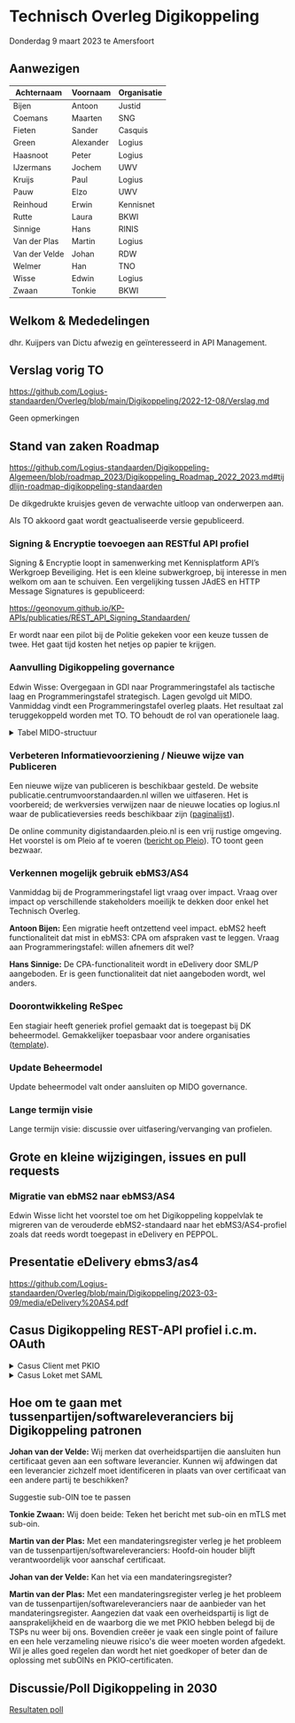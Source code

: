 # Technisch Overleg Digikoppeling

Donderdag 9 maart 2023 te Amersfoort

## Aanwezigen

| Achternaam    | Voornaam  | Organisatie |
|---------------|-----------|-------------|
| Bijen         | Antoon    | Justid      |
| Coemans       | Maarten   | SNG         |
| Fieten        | Sander    | Casquis     |
| Green         | Alexander | Logius      |
| Haasnoot      | Peter     | Logius      |
| IJzermans     | Jochem    | UWV         |
| Kruijs        | Paul      | Logius      |
| Pauw          | Elzo      | UWV         |
| Reinhoud      | Erwin     | Kennisnet   |
| Rutte         | Laura     | BKWI        |
| Sinnige       | Hans      | RINIS       |
| Van der Plas  | Martin    | Logius      |
| Van der Velde | Johan     | RDW         |
| Welmer        | Han       | TNO         |
| Wisse         | Edwin     | Logius      |
| Zwaan         | Tonkie    | BKWI        |

## Welkom & Mededelingen

dhr. Kuijpers van Dictu afwezig en geïnteresseerd in API Management.

## Verslag vorig TO

https://github.com/Logius-standaarden/Overleg/blob/main/Digikoppeling/2022-12-08/Verslag.md

Geen opmerkingen

## Stand van zaken Roadmap
https://github.com/Logius-standaarden/Digikoppeling-Algemeen/blob/roadmap_2023/Digikoppeling_Roadmap_2022_2023.md#tijdlijn-roadmap-digikoppeling-standaarden

De dikgedrukte kruisjes geven de verwachte uitloop van onderwerpen aan.

Als TO akkoord gaat wordt geactualiseerde versie gepubliceerd.

### Signing & Encryptie toevoegen aan RESTful API profiel

Signing & Encryptie loopt in samenwerking met Kennisplatform API’s Werkgroep Beveiliging. Het is een kleine subwerkgroep, bij interesse in men welkom om aan te schuiven. Een vergelijking tussen JAdES en HTTP Message Signatures is gepubliceerd:

https://geonovum.github.io/KP-APIs/publicaties/REST_API_Signing_Standaarden/

Er wordt naar een pilot bij de Politie gekeken voor een keuze tussen de twee. Het gaat tijd kosten het netjes op papier te krijgen.

### Aanvulling Digikoppeling governance

Edwin Wisse: Overgegaan in GDI naar Programmeringstafel als tactische laag en Programmeringstafel strategisch. Lagen gevolgd uit MIDO. Vanmiddag vindt een Programmeringstafel overleg plaats. Het resultaat zal teruggekoppeld worden met TO. TO behoudt de rol van operationele laag.

<details>
<summary>Tabel MIDO-structuur</summary>
  
| **Gremium**  | **Accent**   | **Rol participant**  | **Ondersteuning door beheerder (Logius)** |
|     ---      |    ----      |         ---          |                   ---                     |
| **Community** (omvang beperkt) | Inhoud -- delen    | 1. Volgen van ontwikkelingen.<br/> 2. Leveren van input voor de doorontwikkeling van de standaard. |  1. Informatie m.b.t. specificaties en beheer open delen met community.<br/> 2. Deelnemen aan stuurgroep en werkgroepen |
| Technisch Overleg (Operationeel, 4x per jaar) | Inhoud - afstemmen | 1. Inhoudelijk ontwikkelen van standaard onderdelen en bijbehorende documentatie. <br/>2. Voorbereiden van de release- planning. <br/>3. Prioriteiten stellen voor de ontwikkeling, roadmap van nieuwe releases van de standaarden.<br/> 4. Goedkeuring van aanpassingen op de standaard.<br/> 5. Advies aan programmeringstafel en -raad over wijzigingsvoorstellen. | 1. Analyseren, ontwerpen en uitwerken van specificaties. <br/>2. Volgen en beïnvloeden van aanpalende standaarden. <br/>3. Organiseren bijeenkomsten. <br/>4. Opstellen en verspreiden notulen. <br/>5. Beschikbaar stellen specificaties. |
| Programmeringstafel | Besluitvormend - adviserend | 1. Vaststellen roadmap van de standaard.<br/> 2. Vaststellen major/minor releases van de standaard.| 1. Analyseren, ontwerpen en uitwerken van beleidszaken, (release)planning. |
| Programmeringsraad | Besluitvormend | 1. Goedkeuren van grote wijzigingen: Introductie nieuwe koppelvlak standaarden en uitfasering bestaande koppelvlak standaarden. <br/> 2.Vaststellen beheermodel van de standaard.<br/> 3. Vaststellen externe publicaties over het standaardenbeleid en releases. | 1. Advisering en inbreng via secretariaat MIDO. <br/>2. Publiceren standaarden en andere Standaard-informatie |

</details>

### Verbeteren Informatievoorziening / Nieuwe wijze van Publiceren

Een nieuwe wijze van publiceren is beschikbaar gesteld. De website publicatie.centrumvoorstandaarden.nl willen we uitfaseren. Het is voorbereid; de werkversies verwijzen naar de nieuwe locaties op logius.nl waar de publicatieversies reeds beschikbaar zijn ([paginalijst](https://github.com/Logius-standaarden/publicatie#publicatie)).

De online community digistandaarden.pleio.nl is een vrij rustige omgeving. Het voorstel is om Pleio af te voeren ([bericht op Pleio](https://digistandaarden.pleio.nl/discussion/view/6a7f566b-911f-4bb6-bfc1-cd95e9b195c7/afsluiten-digistandaarden-pleio)). TO toont geen bezwaar.

### Verkennen mogelijk gebruik ebMS3/AS4

Vanmiddag bij de Programmeringstafel ligt vraag over impact. Vraag over impact op verschillende stakeholders moeilijk te dekken door enkel het Technisch Overleg.

**Antoon Bijen:** Een migratie heeft ontzettend veel impact. ebMS2 heeft functionaliteit dat mist in ebMS3: CPA om afspraken vast te leggen. Vraag aan Programmeringstafel: willen afnemers dit wel?

**Hans Sinnige:** De CPA-functionaliteit wordt in eDelivery door SML/P aangeboden. Er is geen functionaliteit dat niet aangeboden wordt, wel anders.

### Doorontwikkeling ReSpec

Een stagiair heeft generiek profiel gemaakt dat is toegepast bij DK beheermodel. Gemakkelijker toepasbaar voor andere organisaties ([template](https://github.com/Logius-standaarden/ReSpec-template)).

### Update Beheermodel

Update beheermodel valt onder aansluiten op MIDO governance.

### Lange termijn visie

Lange termijn visie: discussie over uitfasering/vervanging van profielen.

## Grote en kleine wijzigingen, issues en pull requests

### Migratie van ebMS2 naar ebMS3/AS4

Edwin Wisse licht het voorstel toe om het Digikoppeling koppelvlak te migreren van de verouderde ebMS2-standaard naar het ebMS3/AS4-profiel zoals dat reeds wordt toegepast in eDelivery en PEPPOL.

## Presentatie eDelivery ebms3/as4

https://github.com/Logius-standaarden/Overleg/blob/main/Digikoppeling/2023-03-09/media/eDelivery%20AS4.pdf

## Casus Digikoppeling REST-API profiel i.c.m. OAuth

<details>
  <summary>Casus Client met PKIO</summary>
  <img src="https://raw.githubusercontent.com/Logius-standaarden/Overleg/20230309/Digikoppeling/2023-03-09/media/DK%20REST%20en%20OAUTH-API%20Flow.drawio.svg" alt="Diagram Casus Client met PKIO">
</details>
<details>
  <summary>Casus Loket met SAML</summary>
  <img src="https://raw.githubusercontent.com/Logius-standaarden/Overleg/20230309/Digikoppeling/2023-03-09/media/DK%20REST%20en%20OAUTH-Loket%20flow.drawio.svg" alt="Diagram Casus Loket met SAML">
</details>

## Hoe om te gaan met tussenpartijen/softwareleveranciers bij Digikoppeling patronen

**Johan van der Velde:** Wij merken dat overheidspartijen die aansluiten hun certificaat geven aan een software leverancier. Kunnen wij afdwingen dat een leverancier zichzelf moet identificeren in plaats van over certificaat van een andere partij te beschikken?

Suggestie sub-OIN toe te passen

**Tonkie Zwaan:** Wij doen beide: Teken het bericht met sub-oin en mTLS met sub-oin.

**Martin van der Plas:** Met een mandateringsregister verleg je het probleem van de tussenpartijen/softwareleveranciers: Hoofd-oin houder blijft verantwoordelijk voor aanschaf certificaat.

**Johan van der Velde:** Kan het via een mandateringsregister?

**Martin van der Plas:** Met een mandateringsregister verleg je het probleem van de tussenpartijen/softwareleveranciers naar de aanbieder van het mandateringsregister. Aangezien dat vaak een overheidspartij is ligt de aansprakelijkheid en de waarborg die we met PKIO hebben belegd bij de TSPs nu weer bij ons. Bovendien creëer je vaak een single point of failure en een hele verzameling nieuwe risico's die weer moeten worden afgedekt. Wil je alles goed regelen dan wordt het niet goedkoper of beter dan de oplossing met subOINs en PKIO-certificaten.

## Discussie/Poll Digikoppeling in 2030

[Resultaten poll](https://github.com/Logius-standaarden/Overleg/blob/main/Digikoppeling/2023-03-09/media/2023_03_09_TO-Digikoppeling-poll-results.pdf)
